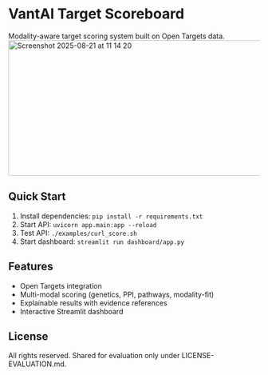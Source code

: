 # VantAI Target Scoreboard

Modality-aware target scoring system built on Open Targets data.
<img width="943" height="271" alt="Screenshot 2025-08-21 at 11 14 20" src="https://github.com/user-attachments/assets/f0f8ac1d-1af7-454d-9fc8-6e56e4625900" />

## Quick Start

1. Install dependencies: `pip install -r requirements.txt`
2. Start API: `uvicorn app.main:app --reload`
3. Test API: `./examples/curl_score.sh`
4. Start dashboard: `streamlit run dashboard/app.py`

## Features

- Open Targets integration
- Multi-modal scoring (genetics, PPI, pathways, modality-fit)
- Explainable results with evidence references
- Interactive Streamlit dashboard

## License

All rights reserved. Shared for evaluation only under LICENSE-EVALUATION.md.
